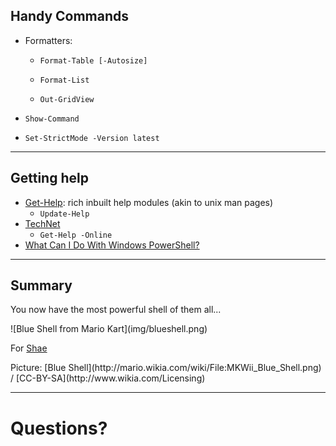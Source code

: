 ## Handy Commands

* Formatters:

	* `Format-Table [-Autosize]`

	* `Format-List`

	* `Out-GridView`

* `Show-Command`

* `Set-StrictMode -Version latest`

---

## Getting help

* [Get-Help]: rich inbuilt help modules (akin to unix man pages)
	* `Update-Help`
* [TechNet]
	* `Get-Help -Online`
* [What Can I Do With Windows PowerShell?][wcidwwps]

[get-help]: https://technet.microsoft.com/en-us/library/ee176848.aspx
[technet]: http://go.microsoft.com/fwlink/?LinkID=107116
[wcidwwps]: https://technet.microsoft.com/en-us/library/ee332526.aspx

---

## Summary

You now have the most powerful shell of them all...

<div class="fragment">

<div>![Blue Shell from Mario Kart](img/blueshell.png)</div>
	
For [Shae](http://www.shaegriffiths.com/)
	
<div>Picture: [Blue Shell](http://mario.wikia.com/wiki/File:MKWii_Blue_Shell.png) / [CC-BY-SA](http://www.wikia.com/Licensing)</div><!-- .element: class="attribution" -->
	
</div>

---

# Questions?